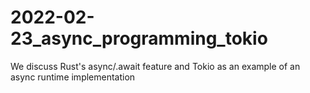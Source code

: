 # 2022-02-23_async_programming_tokio
We discuss Rust's async/.await feature and Tokio as an example of an async runtime implementation
